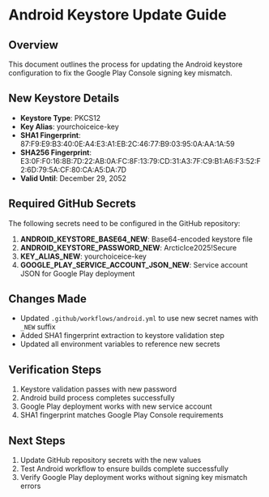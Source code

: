 # Android Keystore Update Guide

## Overview
This document outlines the process for updating the Android keystore configuration to fix the Google Play Console signing key mismatch.

## New Keystore Details
- **Keystore Type**: PKCS12
- **Key Alias**: yourchoiceice-key
- **SHA1 Fingerprint**: 87:F9:E9:B3:40:0E:A4:E3:A1:EB:2C:46:77:B9:03:95:0A:AA:1A:59
- **SHA256 Fingerprint**: E3:0F:F0:16:8B:7D:22:AB:0A:FC:8F:13:79:CD:31:A3:7F:C9:B1:A6:F3:52:F2:6D:79:5A:CF:80:CA:A5:DA:7D
- **Valid Until**: December 29, 2052

## Required GitHub Secrets
The following secrets need to be configured in the GitHub repository:

1. **ANDROID_KEYSTORE_BASE64_NEW**: Base64-encoded keystore file
2. **ANDROID_KEYSTORE_PASSWORD_NEW**: ArcticIce2025!Secure
3. **KEY_ALIAS_NEW**: yourchoiceice-key
4. **GOOGLE_PLAY_SERVICE_ACCOUNT_JSON_NEW**: Service account JSON for Google Play deployment

## Changes Made
- Updated `.github/workflows/android.yml` to use new secret names with `_NEW` suffix
- Added SHA1 fingerprint extraction to keystore validation step
- Updated all environment variables to reference new secrets

## Verification Steps
1. Keystore validation passes with new password
2. Android build process completes successfully
3. Google Play deployment works with new service account
4. SHA1 fingerprint matches Google Play Console requirements

## Next Steps
1. Update GitHub repository secrets with the new values
2. Test Android workflow to ensure builds complete successfully
3. Verify Google Play deployment works without signing key mismatch errors
